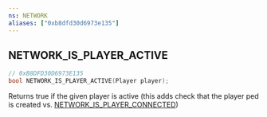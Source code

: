 ```yaml
---
ns: NETWORK
aliases: ["0xb8dfd30d6973e135"]
---
```

## NETWORK_IS_PLAYER_ACTIVE

```c
// 0xB8DFD30D6973E135
bool NETWORK_IS_PLAYER_ACTIVE(Player player);
```

Returns true if the given player is active (this adds check that the player ped is created vs. [NETWORK_IS_PLAYER_CONNECTED](#_0x93DC1BE4E1ABE9D1))


